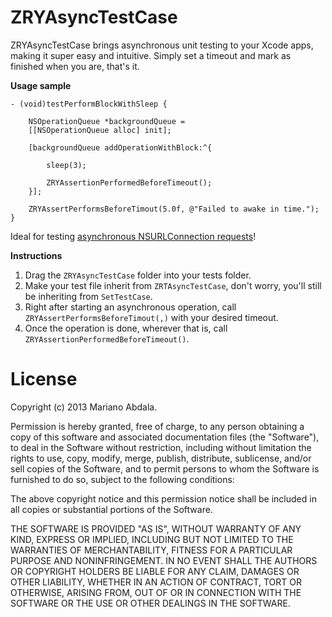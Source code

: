 ZRYAsyncTestCase
================

ZRYAsyncTestCase brings asynchronous unit testing to your Xcode apps, making it super easy and intuitive. Simply set a timeout and mark as finished when you are, that's it.

**Usage sample**  
  
    - (void)testPerformBlockWithSleep {
    
        NSOperationQueue *backgroundQueue =
        [[NSOperationQueue alloc] init];
        
        [backgroundQueue addOperationWithBlock:^{
        
            sleep(3);
        
            ZRYAssertionPerformedBeforeTimeout();
        }];
        
        ZRYAssertPerformsBeforeTimout(5.0f, @"Failed to awake in time.");
    }

Ideal for testing [asynchronous NSURLConnection requests](https://github.com/marianoabdala/ZRYAsyncTestCase/blob/12a84c7f1af1a861f76c7825aef6d9d6c53fd1ca/SampleProject/SampleProjectTests/SampleProjectTests.m#L33-L56)!


**Instructions**  
  
1. Drag the `ZRYAsyncTestCase` folder into your tests folder.
2. Make your test file inherit from `ZRTAsyncTestCase`, don't worry, you'll still be inheriting from `SetTestCase`.
3. Right after starting an asynchronous operation, call `ZRYAssertPerformsBeforeTimout(,)` with your desired timeout.
4. Once the operation is done, wherever that is, call `ZRYAssertionPerformedBeforeTimeout()`.


License
=======

Copyright (c) 2013 Mariano Abdala.

Permission is hereby granted, free of charge, to any person obtaining a copy of this software and associated documentation files (the "Software"), to deal in the Software without restriction, including without limitation the rights to use, copy, modify, merge, publish, distribute, sublicense, and/or sell copies of the Software, and to permit persons to whom the Software is furnished to do so, subject to the following conditions:

The above copyright notice and this permission notice shall be included in all copies or substantial portions of the Software.

THE SOFTWARE IS PROVIDED "AS IS", WITHOUT WARRANTY OF ANY KIND, EXPRESS OR IMPLIED, INCLUDING BUT NOT LIMITED TO THE WARRANTIES OF MERCHANTABILITY, FITNESS FOR A PARTICULAR PURPOSE AND NONINFRINGEMENT. IN NO EVENT SHALL THE AUTHORS OR COPYRIGHT HOLDERS BE LIABLE FOR ANY CLAIM, DAMAGES OR OTHER LIABILITY, WHETHER IN AN ACTION OF CONTRACT, TORT OR OTHERWISE, ARISING FROM, OUT OF OR IN CONNECTION WITH THE SOFTWARE OR THE USE OR OTHER DEALINGS IN THE SOFTWARE.

